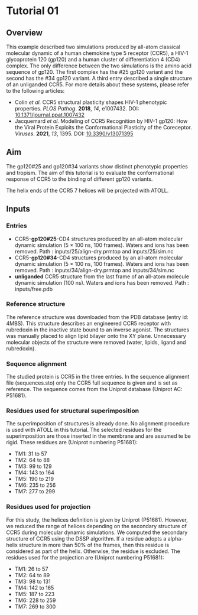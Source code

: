 # Tutorial 01
## Overview
This example described two simulations produced by all-atom classical molecular dynamic of a human chemokine type 5 receptor (CCR5), a HIV-1 glycoprotein 120 (gp120) and a human cluster of differentiation 4 (CD4) complex. The only difference between the two simulations is the amino acid sequence of gp120. The first complex has the #25 gp120 variant and the second has the #34 gp120 variant. A third entry described a single structure of an unliganded CCR5.
For more details about these systems, please refer to the following articles:

-   Colin _et al._ CCR5 structural plasticity shapes HIV-1 phenotypic properties. _PLOS Pathog_. **2018**, _14_, e1007432. DOI: [10.1371/journal.ppat.1007432](https://journals.plos.org/plospathogens/article?id=10.1371/journal.ppat.1007432)
-   Jacquemard _et al._ Modeling of CCR5 Recognition by HIV-1 gp120: How the Viral Protein Exploits the Conformational Plasticity of the Coreceptor. _Viruses_. **2021**, _13_, 1395. DOI: [10.3390/v13071395](https://www.mdpi.com/1999-4915/13/7/1395/htm)

## Aim
The gp120#25 and gp120#34 variants show distinct phenotypic properties and tropism. The aim of this tutorial is to evaluate the conformational response of CCR5 to the binding of different gp120 variants.

The helix ends of the CCR5 7 helices will be projected with ATOLL.

## Inputs
### Entries

- CCR5-**gp120#25**-CD4 structures produced by an all-atom molecular dynamic simulation (5 × 100 ns, 100 frames). Waters and ions has been removed.
Path : inputs/25/align-dry.prmtop and inputs/25/sim.nc
- CCR5-**gp120#34**-CD4 structures produced by an all-atom molecular dynamic simulation (5 × 100 ns, 100 frames). Waters and ions has been removed.
Path : inputs/34/align-dry.prmtop and inputs/34/sim.nc
- **unliganded** CCR5 structure from the last frame of an all-atom molecule dynamic simulation (100 ns). Waters and ions has been removed.
Path : inputs/free.pdb

### Reference structure
The reference structure was downloaded from the PDB database (entry id: 4MBS). This structure describes an engineered CCR5 receptor with rubredoxin in the inactive state bound to an inverse agonist. The structures was manually placed to align lipid bilayer onto the XY plane. Unnecessary molecular objects of the structure were removed (water, lipids, ligand and rubredoxin).

### Sequence alignment
The studied protein is CCR5 in the three entries. In the sequence alignment file (sequences.sto) only the CCR5 full sequence is given and is set as reference. The sequence comes from the Uniprot database (Uniprot AC: P51681).

### Residues used for structural superimposition
The superimposition of structures is already done. No alignment procedure is used with ATOLL in this tutorial.
The selected residues for the superimposition are those inserted in the membrane and are assumed te be rigid. These residues are (Uniprot numbering P51681):
- TM1: 31 to 57
- TM2: 64 to 88
- TM3: 99 to 129
- TM4: 143 to 164
- TM5: 190 to 219
- TM6: 235 to 256
- TM7: 277 to 299

### Residues used for projection
For this study, the helices definition is given by Uniprot (P51681). However, we reduced the range of helices depending on the secondary structure of CCR5 during molecular dynamic simulations. We computed the secondary structure of CCR5 using the DSSP algorithm. If a residue adopts a alpha-helix structure in more than 50% of the frames, then this residue is considered as part of the helix. Otherwise, the residue is excluded. The residues used for the projection are (Uniprot numbering P51681):
- TM1: 26 to 57
- TM2: 64 to 89
- TM3: 98 to 131
- TM4: 142 to 165
- TM5: 187 to 223
- TM6: 228 to 259
- TM7: 269 to 300